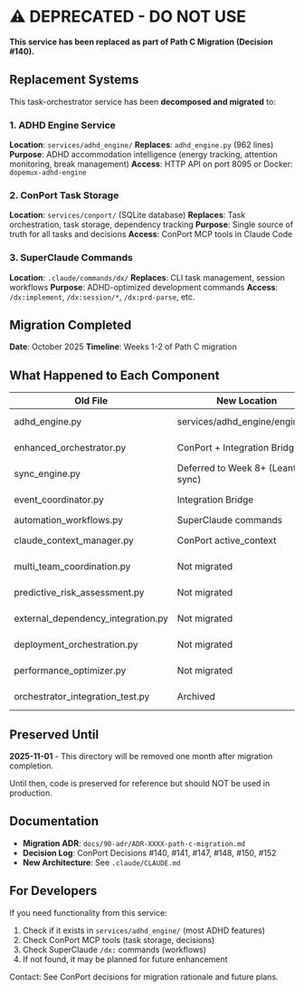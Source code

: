 # ⚠️ DEPRECATED - DO NOT USE

**This service has been replaced as part of Path C Migration (Decision #140).**

## Replacement Systems

This task-orchestrator service has been **decomposed and migrated** to:

### 1. ADHD Engine Service
**Location**: `services/adhd_engine/`
**Replaces**: `adhd_engine.py` (962 lines)
**Purpose**: ADHD accommodation intelligence (energy tracking, attention monitoring, break management)
**Access**: HTTP API on port 8095 or Docker: `dopemux-adhd-engine`

### 2. ConPort Task Storage
**Location**: `services/conport/` (SQLite database)
**Replaces**: Task orchestration, task storage, dependency tracking
**Purpose**: Single source of truth for all tasks and decisions
**Access**: ConPort MCP tools in Claude Code

### 3. SuperClaude Commands
**Location**: `.claude/commands/dx/`
**Replaces**: CLI task management, session workflows
**Purpose**: ADHD-optimized development commands
**Access**: `/dx:implement`, `/dx:session/*`, `/dx:prd-parse`, etc.

## Migration Completed

**Date**: October 2025
**Timeline**: Weeks 1-2 of Path C migration

## What Happened to Each Component

| Old File | New Location | Status |
|----------|--------------|--------|
| adhd_engine.py | services/adhd_engine/engine.py | Extracted & Enhanced |
| enhanced_orchestrator.py | ConPort + Integration Bridge | Functionality Distributed |
| sync_engine.py | Deferred to Week 8+ (Leantime sync) | Not Currently Needed |
| event_coordinator.py | Integration Bridge | Pattern Reused |
| automation_workflows.py | SuperClaude commands | Replaced |
| claude_context_manager.py | ConPort active_context | Pattern Reused |
| multi_team_coordination.py | Not migrated | Future Enhancement |
| predictive_risk_assessment.py | Not migrated | Future Enhancement |
| external_dependency_integration.py | Not migrated | Future Enhancement |
| deployment_orchestration.py | Not migrated | Future Enhancement |
| performance_optimizer.py | Not migrated | Future Enhancement |
| orchestrator_integration_test.py | Archived | Tests Replaced |

## Preserved Until

**2025-11-01** - This directory will be removed one month after migration completion.

Until then, code is preserved for reference but should NOT be used in production.

## Documentation

- **Migration ADR**: `docs/90-adr/ADR-XXXX-path-c-migration.md`
- **Decision Log**: ConPort Decisions #140, #141, #147, #148, #150, #152
- **New Architecture**: See `.claude/CLAUDE.md`

## For Developers

If you need functionality from this service:
1. Check if it exists in `services/adhd_engine/` (most ADHD features)
2. Check ConPort MCP tools (task storage, decisions)
3. Check SuperClaude `/dx:` commands (workflows)
4. If not found, it may be planned for future enhancement

Contact: See ConPort decisions for migration rationale and future plans.

